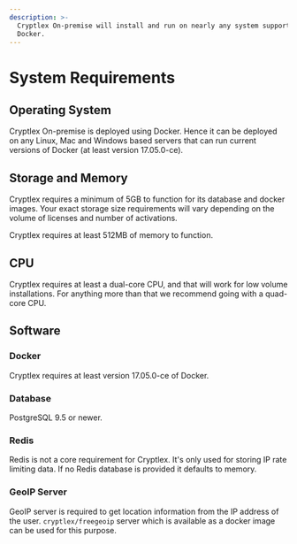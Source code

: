 ```yaml
---
description: >-
  Cryptlex On-premise will install and run on nearly any system supporting
  Docker.
---
```


# System Requirements

## Operating System

Cryptlex On-premise is deployed using Docker. Hence it can be deployed on any Linux, Mac and Windows based servers that can run current versions of Docker \(at least version 17.05.0-ce\). 

## Storage and Memory

Cryptlex requires a minimum of 5GB to function for its database and docker images. Your exact storage size requirements will vary depending on the volume of licenses and number of activations.

Cryptlex requires at least 512MB of memory to function.

## CPU

Cryptlex requires at least a dual-core CPU, and that will work for low volume installations. For anything more than that we recommend going with a quad-core CPU.

## Software

### Docker

Cryptlex requires at least version 17.05.0-ce of Docker. 

### Database <a id="database"></a>

PostgreSQL 9.5 or newer.

### Redis

Redis is not a core requirement for Cryptlex. It's only used for storing IP rate limiting data. If no Redis database is provided it defaults to memory.

### GeoIP Server

GeoIP server is required to get location information from the IP address of the user. `cryptlex/freegeoip` server which is available as a docker image can be used for this purpose.



